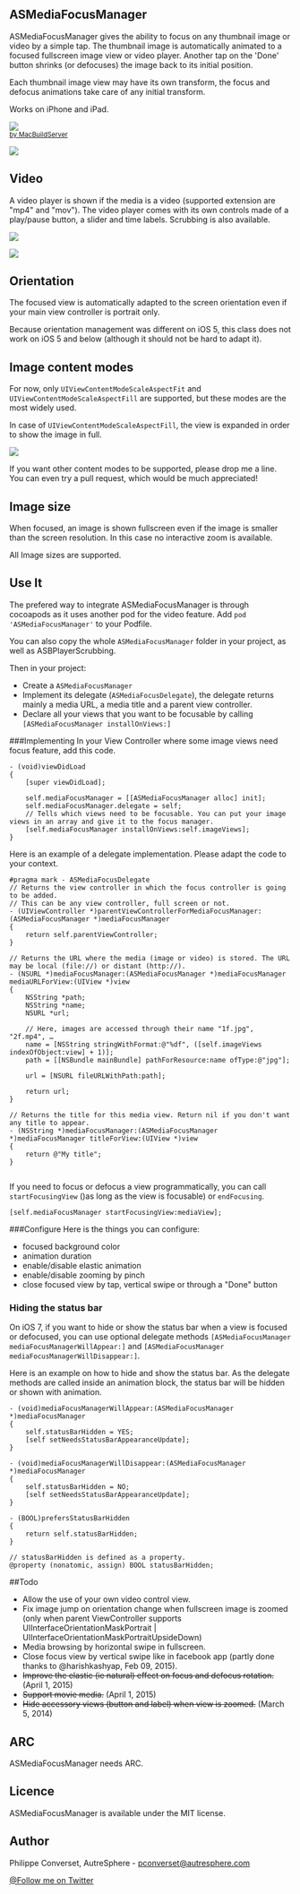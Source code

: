 ## ASMediaFocusManager
ASMediaFocusManager gives the ability to focus on any thumbnail image or video by a simple tap. The thumbnail image is automatically animated to a focused fullscreen image view or video player. Another tap on the 'Done' button shrinks (or defocuses) the image back to its initial position.

Each thumbnail image view may have its own transform, the focus and defocus animations take care of any initial transform.

Works on iPhone and iPad.

<div class="macbuildserver-block">
    <a class="macbuildserver-button" href="http://macbuildserver.com/project/github/build/?xcode_project=Example%2FASMediaFocusExemple.xcodeproj&amp;target=ASMediaFocusExemple&amp;repo_url=https%3A%2F%2Fgithub.com%2Fautresphere%2FASMediaFocusManager&amp;build_conf=Release" target="_blank"><img src="http://com.macbuildserver.github.s3-website-us-east-1.amazonaws.com/button_up.png"/></a><br/><sup><a href="http://macbuildserver.com/github/opensource/" target="_blank">by MacBuildServer</a></sup>
</div>

![](https://github.com/autresphere/ASMediaFocusManager/raw/master/Screenshots/video.gif) 

## Video
A video player is shown if the media is a video (supported extension are "mp4" and "mov"). The video player comes with its own controls made of a play/pause button, a slider and time labels. Scrubbing is also available.

![](https://github.com/autresphere/ASMediaFocusManager/raw/master/Screenshots/videoFocusOnVideo.gif)

![](https://github.com/autresphere/ASMediaFocusManager/raw/master/Screenshots/videoPlayer.png) 

## Orientation
The focused view is automatically adapted to the screen orientation even if your main view controller is portrait only.

Because orientation management was different on iOS 5, this class does not work on iOS 5 and below (although it should not be hard to adapt it).

## Image content modes
For now, only `UIViewContentModeScaleAspectFit` and `UIViewContentModeScaleAspectFill` are supported, but these modes are the most widely used.

In case of `UIViewContentModeScaleAspectFill`, the view is expanded in order to show the image in full.

![](https://github.com/autresphere/ASMediaFocusManager/raw/master/Screenshots/videoAspectFill.gif) 

If you want other content modes to be supported, please drop me a line. You can even try a pull request, which would be much appreciated!

## Image size
When focused, an image is shown fullscreen even if the image is smaller than the screen resolution. In this case no interactive zoom is available.

All Image sizes are supported.

## Use It
The prefered way to integrate ASMediaFocusManager is through cocoapods as it uses another pod for the video feature. Add `pod 'ASMediaFocusManager'` to your Podfile.

You can also copy the whole `ASMediaFocusManager` folder in your project, as well as ASBPlayerScrubbing.

Then in your project:

* Create a `ASMediaFocusManager`
* Implement its delegate (`ASMediaFocusDelegate`), the delegate returns mainly a media URL, a media title and a parent view controller. 
* Declare all your views that you want to be focusable by calling `[ASMediaFocusManager installOnViews:]`

###Implementing
In your View Controller where some image views need focus feature, add this code.

```objc
- (void)viewDidLoad
{
    [super viewDidLoad];
    
    self.mediaFocusManager = [[ASMediaFocusManager alloc] init];
    self.mediaFocusManager.delegate = self;
    // Tells which views need to be focusable. You can put your image views in an array and give it to the focus manager.
    [self.mediaFocusManager installOnViews:self.imageViews];
}
```

Here is an example of a delegate implementation. Please adapt the code to your context.
```objc
#pragma mark - ASMediaFocusDelegate
// Returns the view controller in which the focus controller is going to be added.
// This can be any view controller, full screen or not.
- (UIViewController *)parentViewControllerForMediaFocusManager:(ASMediaFocusManager *)mediaFocusManager
{
    return self.parentViewController;
}

// Returns the URL where the media (image or video) is stored. The URL may be local (file://) or distant (http://).
- (NSURL *)mediaFocusManager:(ASMediaFocusManager *)mediaFocusManager mediaURLForView:(UIView *)view
{
    NSString *path;
    NSString *name;
    NSURL *url;
    
    // Here, images are accessed through their name "1f.jpg", "2f.mp4", …
    name = [NSString stringWithFormat:@"%df", ([self.imageViews indexOfObject:view] + 1)];
    path = [[NSBundle mainBundle] pathForResource:name ofType:@"jpg"];
    
    url = [NSURL fileURLWithPath:path];
    
    return url;
}

// Returns the title for this media view. Return nil if you don't want any title to appear.
- (NSString *)mediaFocusManager:(ASMediaFocusManager *)mediaFocusManager titleForView:(UIView *)view
{
	return @"My title";
}


```

If you need to focus or defocus a view programmatically, you can call `startFocusingView` ()as long as the view is focusable) or `endFocusing`.

```objc
[self.mediaFocusManager startFocusingView:mediaView];
```

###Configure
Here is the things you can configure:

* focused background color 
* animation duration
* enable/disable elastic animation
* enable/disable zooming by pinch
* close focused view by tap, vertical swipe or through a "Done" button

### Hiding the status bar
On iOS 7, if you want to hide or show the status bar when a view is focused or defocused, you can use optional delegate methods `[ASMediaFocusManager mediaFocusManagerWillAppear:]` and `[ASMediaFocusManager mediaFocusManagerWillDisappear:]`.

Here is an example on how to hide and show the status bar. As the delegate methods are called inside an animation block, the status bar will be hidden or shown with animation.
```objc
- (void)mediaFocusManagerWillAppear:(ASMediaFocusManager *)mediaFocusManager
{
    self.statusBarHidden = YES;
	[self setNeedsStatusBarAppearanceUpdate];
}

- (void)mediaFocusManagerWillDisappear:(ASMediaFocusManager *)mediaFocusManager
{
    self.statusBarHidden = NO;
    [self setNeedsStatusBarAppearanceUpdate];
}

- (BOOL)prefersStatusBarHidden
{
    return self.statusBarHidden;
}

// statusBarHidden is defined as a property.
@property (nonatomic, assign) BOOL statusBarHidden;

```


##Todo
* Allow the use of your own video control view.
* Fix image jump on orientation change when fullscreen image is zoomed (only when parent ViewController supports UIInterfaceOrientationMaskPortrait | UIInterfaceOrientationMaskPortraitUpsideDown)
* Media browsing by horizontal swipe in fullscreen.
* Close focus view by vertical swipe like in facebook app (partly done thanks to @harishkashyap, Feb 09, 2015).
* ~~Improve the elastic (ie natural) effect on focus and defocus rotation.~~ (April 1, 2015)
* ~~Support movie media.~~ (April 1, 2015)
* ~~Hide accessory views (button and label) when view is zoomed.~~ (March 5, 2014)


## ARC
ASMediaFocusManager needs ARC.

## Licence
ASMediaFocusManager is available under the MIT license.

## Author
Philippe Converset, AutreSphere - pconverset@autresphere.com

[@Follow me on Twitter](http://twitter.com/autresphere)



